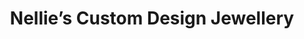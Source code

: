 ---
title: "Nellie’s Custom Design Jewellery"
url: /toronto/nellies-custom-design-jewellery/
shop: Schmuck
---